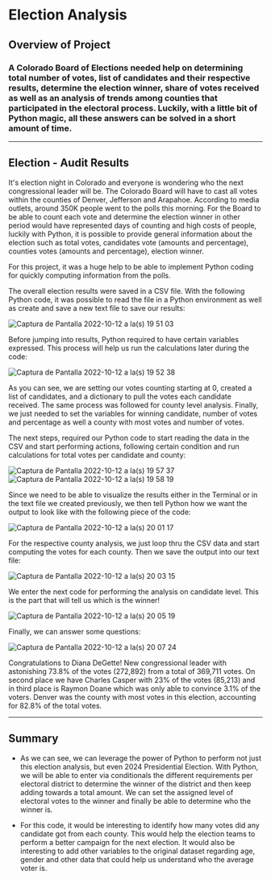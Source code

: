 # Election Analysis

## Overview of Project

### A Colorado Board of Elections needed help on determining total number of votes, list of candidates and their respective results, determine the election winner, share of votes received as well as an analysis of trends among counties that participated in the electoral process. Luckily, with a little bit of Python magic, all these answers can be solved in a short amount of time.

---

## Election - Audit Results

It's election night in Colorado and everyone is wondering who the next congressional leader will be. The Colorado Board will have to cast all votes within the counties of Denver, Jefferson and Arapahoe. According to media outlets, around 350K people went to the polls this morning. For the Board to be able to count each vote and determine the election winner in other period would have represented days of counting and high costs of people, luckily with Python, it is possible to provide general information about the election such as total votes, candidates vote (amounts and percentage), counties votes (amounts and percentage), election winner.

For this project, it was a huge help to be able to implement Python coding for quickly computing information from the polls.

The overall election results were saved in a CSV file. With the following Python code, it was possible to read the file in a Python environment as well as create and save a new text file to save our results:

![Captura de Pantalla 2022-10-12 a la(s) 19 51 03](https://user-images.githubusercontent.com/113866707/195473967-7269869c-baf8-4c6f-abeb-22fc3d4d413c.png)


Before jumping into results, Python required to have certain variables expressed. This process will help us run the calculations later during the code: 

![Captura de Pantalla 2022-10-12 a la(s) 19 52 38](https://user-images.githubusercontent.com/113866707/195474116-b963aff7-4537-459a-86a7-efaaeaa9b4fd.png)

As you can see, we are setting our votes counting starting at 0, created a list of candidates, and a dictionary to pull the votes each candidate received. The same process was followed for county level analysis. Finally, we just needed to set the variables for winning candidate, number of votes and percentage as well a county with most votes and number of votes.

The next steps, required our Python code to start reading the data in the CSV and start performing actions, following certain condition and run calculations for total votes per candidate and county:

![Captura de Pantalla 2022-10-12 a la(s) 19 57 37](https://user-images.githubusercontent.com/113866707/195474669-8b58f1d8-f403-47df-b9cd-750bd20e5daa.png)
![Captura de Pantalla 2022-10-12 a la(s) 19 58 19](https://user-images.githubusercontent.com/113866707/195474755-d0a7a706-d5be-4271-90ae-01c3f29c34b5.png)

Since we need to be able to visualize the results either in the Terminal or in the text file we created previously, we then tell Python how we want the output to look like with the following piece of the code:

![Captura de Pantalla 2022-10-12 a la(s) 20 01 17](https://user-images.githubusercontent.com/113866707/195475037-fb0e7455-5b79-4b33-ad8f-a6d86afbf8fc.png)

For the respective county analysis, we just loop thru the CSV data and start computing the votes for each county. Then we save the output into our text file:

![Captura de Pantalla 2022-10-12 a la(s) 20 03 15](https://user-images.githubusercontent.com/113866707/195475301-d19d7055-5752-48d6-aba3-418e963df621.png)

We enter the next code for performing the analysis on candidate level. This is the part that will tell us which is the winner!

![Captura de Pantalla 2022-10-12 a la(s) 20 05 19](https://user-images.githubusercontent.com/113866707/195475488-0e825d6d-6154-430c-a7ed-1340cd1a9d34.png)

Finally, we can answer some questions: 

![Captura de Pantalla 2022-10-12 a la(s) 20 07 24](https://user-images.githubusercontent.com/113866707/195475626-bd307538-9ca7-4e99-8a1c-da220d86f149.png)

Congratulations to Diana DeGette! New congressional leader with astonishing 73.8% of the votes (272,892) from a total of 369,711 votes. 
On second place we have Charles Casper with 23% of the votes (85,213) and in third place is Raymon Doane which was only able to convince 3.1% of the voters.
Denver was the county with most votes in this election, accounting for 82.8% of the total votes.
    
---

## Summary

- As we can see, we can leverage the power of Python to perform not just this election analysis, but even 2024 Presidential Election. With Python, we will be able to enter via conditionals the different requirements per electoral district to determine the winner of the district and then keep adding towards a total amount. We can set the assigned level of electoral votes to the winner and finally be able to determine who the winner is.

- For this code, it would be interesting to identify how many votes did any candidate got from each county. This would help the election teams to perform a better campaign for the next election. It would also be interesting to add other variables to the original dataset regarding age, gender and other data that could help us understand who the average voter is.

